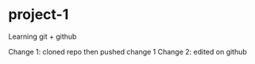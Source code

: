 # project-1
Learning git + github

Change 1: cloned repo then pushed change 1
Change 2: edited on github
